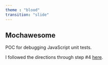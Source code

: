 ```yaml
---
theme : "blood"
transition: "slide"
---
```


## Mochawesome

POC for debugging JavaScript unit tests.

I followed the directions through step #4 [here](https://blogs.msdn.microsoft.com/nilayshah/2018/01/07/unit-testing-node-application-with-typescript-in-vs-code-%E2%80%8A-%E2%80%8A-using-mocha-chai-mochawesome-gulp-travis/).
